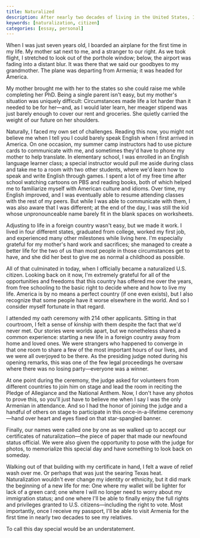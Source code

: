 ```yaml
---
title: Naturalized
description: After nearly two decades of living in the United States, I'm proud to say that I'm now officially a U.S. citizen.
keywords: [naturalization, citizen]
categories: [essay, personal]
---
```


When I was just seven years old, I boarded an airplane for the first time in my life. My mother sat next to me, and a stranger to our right. As we took flight, I stretched to look out of the porthole window; below, the airport was fading into a distant blur. It was there that we said our goodbyes to my grandmother. The plane was departing from Armenia; it was headed for America.

My mother brought me with her to the states so she could raise me while completing her PhD. Being a single parent isn't easy, but my mother's situation was uniquely difficult: Circumstances made life a lot harder than it needed to be for her—and, as I would later learn, her meager stipend was just barely enough to cover our rent and groceries. She quietly carried the weight of our future on her shoulders.

Naturally, I faced my own set of challenges. Reading this now, you might not believe me when I tell you I could barely speak English when I first arrived in America. On one occasion, my summer camp instructors had to use picture cards to communicate with me, and sometimes they'd have to phone my mother to help translate. In elementary school, I was enrolled in an English language learner class; a special instructor would pull me aside during class and take me to a room with two other students, where we'd learn how to speak and write English through games. I spent a lot of my free time after school watching cartoons on PBS and reading books, both of which helped me to familiarize myself with American culture and idioms. Over time, my English improved, and I was eventually able to resume attending classes with the rest of my peers. But while I was able to communicate with them, I was also aware that I was different; at the end of the day, I was still the kid whose unpronounceable name barely fit in the blank spaces on worksheets.

Adjusting to life in a foreign country wasn't easy, but we made it work. I lived in four different states, graduated from college, worked my first job, and experienced many other milestones while living here. I'm especially grateful for my mother's hard work and sacrifices; she managed to create a better life for the two of us than most people in those circumstances get to have, and she did her best to give me as normal a childhood as possible.

All of that culminated in today, when I officially became a naturalized U.S. citizen. Looking back on it now, I'm extremely grateful for all of the opportunities and freedoms that this country has offered me over the years, from free schooling to the basic right to decide where and how to live my life. America is by no means a perfect country (if one even exists), but I also recognize that some people have it worse elsewhere in the world. And so I consider myself fortunate in that regard.

I attended my oath ceremony with 214 other applicants. Sitting in that courtroom, I felt a sense of kinship with them despite the fact that we'd never met. Our stories were worlds apart, but we nonetheless shared a common experience: starting a new life in a foreign country away from home and loved ones. We were strangers who happened to converge in that one room to share a few of the most important hours of our lives, and we were all overjoyed to be there. As the presiding judge noted during his opening remarks, this was one of the few legal proceedings he oversaw where there was no losing party—everyone was a winner.

At one point during the ceremony, the judge asked for volunteers from different countries to join him on stage and lead the room in reciting the Pledge of Allegiance and the National Anthem. Now, I don't have any photos to prove this, so you'll just have to believe me when I say I was the only Armenian in attendance. And so I had the honor of joining the judge and a handful of others on stage to participate in this once-in-a-lifetime ceremony—hand over heart and eyes fixed on that star-spangled banner.

Finally, our names were called one by one as we walked up to accept our certificates of naturalization—the piece of paper that made our newfound status official. We were also given the opportunity to pose with the judge for photos, to memorialize this special day and have something to look back on someday.

Walking out of that building with my certificate in hand, I felt a wave of relief wash over me. Or perhaps that was just the searing Texas heat. Naturalization wouldn't ever change my identity or ethnicity, but it did mark the beginning of a new life for me: One where my wallet will be lighter for lack of a green card; one where I will no longer need to worry about my immigration status; and one where I'll be able to finally enjoy the full rights and privileges granted to U.S. citizens—including the right to vote. Most importantly, once I receive my passport, I'll be able to visit Armenia for the first time in nearly two decades to see my relatives.

To call this day special would be an understatement.

